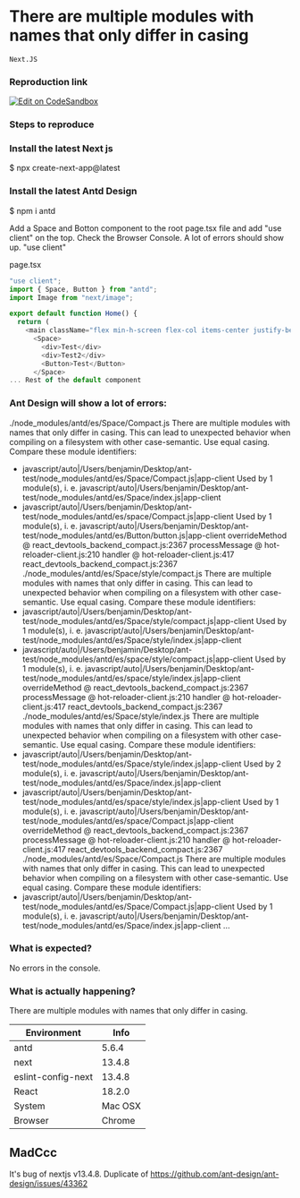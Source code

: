 # There are multiple modules with names that only differ in casing

`Next.JS`

### Reproduction link

[![Edit on CodeSandbox](https://codesandbox.io/static/img/play-codesandbox.svg)](https://codesandbox.io/p/sandbox/magical-ace-cqrs95)

### Steps to reproduce

### Install the latest Next js

$ npx create-next-app@latest

### Install the latest Antd Design

$ npm i antd

Add a Space and Botton component to the root page.tsx file and add "use client" on the top. Check the Browser Console. A lot of errors should show up.
"use client"

page.tsx

```js
"use client";
import { Space, Button } from "antd";
import Image from "next/image";

export default function Home() {
  return (
    <main className="flex min-h-screen flex-col items-center justify-between p-24">
      <Space>
        <div>Test</div>
        <div>Test2</div>
        <Button>Test</Button>
      </Space>
... Rest of the default component
```

### Ant Design will show a lot of errors:

./node_modules/antd/es/Space/Compact.js
There are multiple modules with names that only differ in casing.
This can lead to unexpected behavior when compiling on a filesystem with other case-semantic.
Use equal casing. Compare these module identifiers:

- javascript/auto|/Users/benjamin/Desktop/ant-test/node_modules/antd/es/Space/Compact.js|app-client
  Used by 1 module(s), i. e.
  javascript/auto|/Users/benjamin/Desktop/ant-test/node_modules/antd/es/Space/index.js|app-client
- javascript/auto|/Users/benjamin/Desktop/ant-test/node_modules/antd/es/space/Compact.js|app-client
  Used by 1 module(s), i. e.
  javascript/auto|/Users/benjamin/Desktop/ant-test/node_modules/antd/es/Button/button.js|app-client
  overrideMethod @ react_devtools_backend_compact.js:2367
  processMessage @ hot-reloader-client.js:210
  handler @ hot-reloader-client.js:417
  react_devtools_backend_compact.js:2367 ./node_modules/antd/es/Space/style/compact.js
  There are multiple modules with names that only differ in casing.
  This can lead to unexpected behavior when compiling on a filesystem with other case-semantic.
  Use equal casing. Compare these module identifiers:
- javascript/auto|/Users/benjamin/Desktop/ant-test/node_modules/antd/es/Space/style/compact.js|app-client
  Used by 1 module(s), i. e.
  javascript/auto|/Users/benjamin/Desktop/ant-test/node_modules/antd/es/Space/style/index.js|app-client
- javascript/auto|/Users/benjamin/Desktop/ant-test/node_modules/antd/es/space/style/compact.js|app-client
  Used by 1 module(s), i. e.
  javascript/auto|/Users/benjamin/Desktop/ant-test/node_modules/antd/es/space/style/index.js|app-client
  overrideMethod @ react_devtools_backend_compact.js:2367
  processMessage @ hot-reloader-client.js:210
  handler @ hot-reloader-client.js:417
  react_devtools_backend_compact.js:2367 ./node_modules/antd/es/Space/style/index.js
  There are multiple modules with names that only differ in casing.
  This can lead to unexpected behavior when compiling on a filesystem with other case-semantic.
  Use equal casing. Compare these module identifiers:
- javascript/auto|/Users/benjamin/Desktop/ant-test/node_modules/antd/es/Space/style/index.js|app-client
  Used by 2 module(s), i. e.
  javascript/auto|/Users/benjamin/Desktop/ant-test/node_modules/antd/es/Space/index.js|app-client
- javascript/auto|/Users/benjamin/Desktop/ant-test/node_modules/antd/es/space/style/index.js|app-client
  Used by 1 module(s), i. e.
  javascript/auto|/Users/benjamin/Desktop/ant-test/node_modules/antd/es/space/Compact.js|app-client
  overrideMethod @ react_devtools_backend_compact.js:2367
  processMessage @ hot-reloader-client.js:210
  handler @ hot-reloader-client.js:417
  react_devtools_backend_compact.js:2367 ./node_modules/antd/es/Space/Compact.js
  There are multiple modules with names that only differ in casing.
  This can lead to unexpected behavior when compiling on a filesystem with other case-semantic.
  Use equal casing. Compare these module identifiers:
- javascript/auto|/Users/benjamin/Desktop/ant-test/node_modules/antd/es/Space/Compact.js|app-client
  Used by 1 module(s), i. e.
  javascript/auto|/Users/benjamin/Desktop/ant-test/node_modules/antd/es/Space/index.js|app-client
  ...

### What is expected?

No errors in the console.

### What is actually happening?

There are multiple modules with names that only differ in casing.

| Environment        | Info    |
| ------------------ | ------- |
| antd               | 5.6.4   |
| next               | 13.4.8  |
| eslint-config-next | 13.4.8  |
| React              | 18.2.0  |
| System             | Mac OSX |
| Browser            | Chrome  |

<!-- generated by ant-design-issue-helper. DO NOT REMOVE -->

## MadCcc

It's bug of nextjs v13.4.8.
Duplicate of https://github.com/ant-design/ant-design/issues/43362
